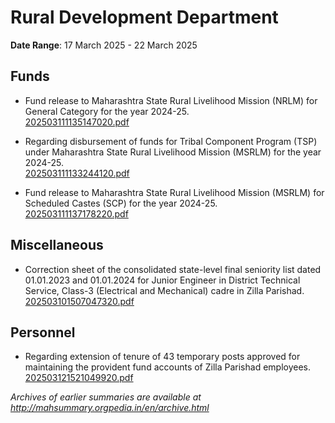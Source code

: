 # Rural Development Department

**Date Range**: 17 March 2025 - 22 March 2025


## Funds
- Fund release to Maharashtra State Rural Livelihood Mission (NRLM) for General Category for the year 2024-25.\
  [202503111135147020.pdf](https://gr.maharashtra.gov.in/Site/Upload/Government%20Resolutions/English/202503111135147020.pdf)

- Regarding disbursement of funds for Tribal Component Program (TSP) under Maharashtra State Rural Livelihood Mission (MSRLM) for the year 2024-25.\
  [202503111133244120.pdf](https://gr.maharashtra.gov.in/Site/Upload/Government%20Resolutions/English/202503111133244120.pdf)

- Fund release to Maharashtra State Rural Livelihood Mission (MSRLM) for Scheduled Castes (SCP) for the year 2024-25.\
  [202503111137178220.pdf](https://gr.maharashtra.gov.in/Site/Upload/Government%20Resolutions/English/202503111137178220.pdf)

## Miscellaneous
- Correction sheet of the consolidated state-level final seniority list dated 01.01.2023 and 01.01.2024 for Junior Engineer in District Technical Service, Class-3 (Electrical and Mechanical) cadre in Zilla Parishad.\
  [202503101507047320.pdf](https://gr.maharashtra.gov.in/Site/Upload/Government%20Resolutions/English/202503101507047320.pdf)

## Personnel
- Regarding extension of tenure of 43 temporary posts approved for maintaining the provident fund accounts of Zilla Parishad employees.\
  [202503121521049920.pdf](https://gr.maharashtra.gov.in/Site/Upload/Government%20Resolutions/English/202503121521049920.pdf)


*Archives of earlier summaries are available at http://mahsummary.orgpedia.in/en/archive.html*